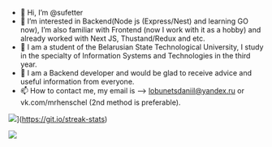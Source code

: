- 👋 Hi, I’m @sufetter
- 👀 I’m interested in Backend(Node js (Express/Nest) and learning GO now),
  I’m also familiar with Frontend (now I work with it as a hobby) and already worked with Next JS, Thustand/Redux and etc.
- 🌱 I am a student of the Belarusian State Technological University, I study in the specialty of Information Systems and Technologies in the third year.
- 💞️ I am a Backend developer and would be glad to receive advice and useful information from everyone.
- 📫 How to contact me, my email is --> lobunetsdaniil@yandex.ru or vk.com/mrhenschel (2nd method is preferable).

![](https://streak-stats.demolab.com?user=sufetter&theme=nightowl&hide_border=true)](https://git.io/streak-stats)

![](https://github-readme-stats.vercel.app/api?username=sufetter&show_icons=true&theme=tokyonight&hide_border=true)

